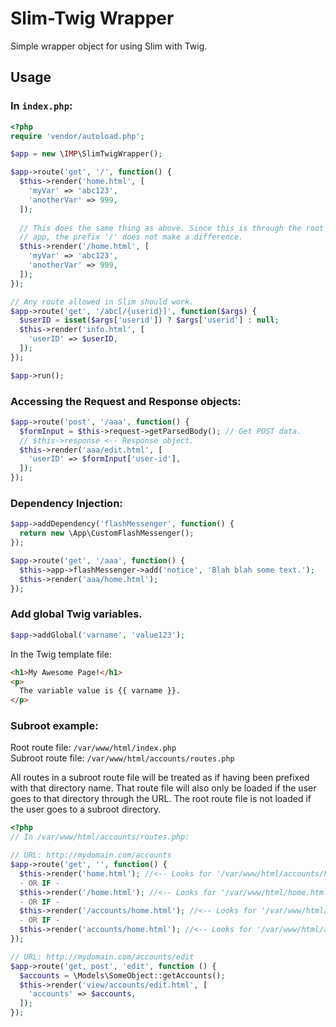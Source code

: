 # Slim-Twig Wrapper
Simple wrapper object for using Slim with Twig.

## Usage

### In `index.php`:
``` php
<?php
require 'vendor/autoload.php';

$app = new \IMP\SlimTwigWrapper();

$app->route('get', '/', function() {
  $this->render('home.html', [
    'myVar' => 'abc123',
    'anotherVar' => 999,
  ]);
  
  // This does the same thing as above. Since this is through the root
  // app, the prefix '/' does not make a difference.
  $this->render('/home.html', [
    'myVar' => 'abc123',
    'anotherVar' => 999,
  ]);
});

// Any route allowed in Slim should work.
$app->route('get', '/abc[/{userid}]', function($args) {
  $userID = isset($args['userid']) ? $args['userid'] : null;
  $this->render('info.html', [
    'userID' => $userID,
  ]);
});

$app->run();
```

### Accessing the Request and Response objects:
``` php
$app->route('post', '/aaa', function() {
  $formInput = $this->request->getParsedBody(); // Get POST data.
  // $this->response <-- Response object.
  $this->render('aaa/edit.html', [
    'userID' => $formInput['user-id'],
  ]);
});
```

### Dependency Injection:
``` php
$app->addDependency('flashMessenger', function() {
  return new \App\CustomFlashMessenger();
});

$app->route('get', '/aaa', function() {
  $this->app->flashMessenger->add('notice', 'Blah blah some text.');
  $this->render('aaa/home.html');
});
```

### Add global Twig variables.
``` php
$app->addGlobal('varname', 'value123');
```

In the Twig template file:
``` html
<h1>My Awesome Page!</h1>
<p>
  The variable value is {{ varname }}.
</p>
```

### Subroot example:
Root route file: `/var/www/html/index.php`  
Subroot route file: `/var/www/html/accounts/routes.php`

All routes in a subroot route file will be treated as if having been prefixed with that directory name. That route file will also only be loaded if the user goes to that directory through the URL. The root route file is not loaded if the user goes to a subroot directory.

``` php
<?php
// In /var/www/html/accounts/routes.php:

// URL: http://mydomain.com/accounts
$app->route('get', '', function() {
  $this->render('home.html'); //<-- Looks for '/var/www/html/accounts/home.html'. (Subroot view call)
  - OR IF -
  $this->render('/home.html'); //<-- Looks for '/var/www/html/home.html' or '/var/www/html/views/home.html'. (Root view call)
  - OR IF -
  $this->render('/accounts/home.html'); //<-- Looks for '/var/www/html/accounts/home.html' or '/var/www/html/views/accounts/home.html'. (Root view call)
  - OR IF -
  $this->render('accounts/home.html'); //<-- Looks for '/var/www/html/accounts/accounts/home.html', which is probably not what you want! (Subroot view call)
});

// URL: http://mydomain.com/accounts/edit
$app->route('get, post', 'edit', function () {
  $accounts = \Models\SomeObject::getAccounts();
  $this->render('view/accounts/edit.html', [
    'accounts' => $accounts,
  ]);
});
```
